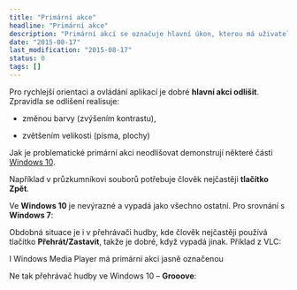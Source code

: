 ```yaml
---
title: "Primární akce"
headline: "Primární akce"
description: "Primární akcí se označuje hlavní úkon, kterou má uživatel na webu či aplikaci vykonat."
date: "2015-08-17"
last_modification: "2015-08-17"
status: 0
tags: []
---
```


Pro rychlejší orientaci a ovládání aplikací je dobré **hlavní akci odlišit**. Zpravidla se odlišení realisuje:

  - změnou barvy (zvýšením kontrastu),

  - zvětšením velikosti (písma, plochy)

Jak je problematické primární akci neodlišovat demonstrují některé části [Windows 10](/windows-10).

Například v průzkumníkovi souborů potřebuje člověk nejčastěji **tlačítko Zpět**.

Ve **Windows 10** je nevýrazné a vypadá jako všechno ostatní. Pro srovnání s **Windows 7**:

Obdobná situace je i v přehrávači hudby, kde člověk nejčastěji používá tlačítko **Přehrát/Zastavit**, takže je dobré, když vypadá jinak. Příklad z VLC:

I Windows Media Player má primární akci jasně označenou

Ne tak přehrávač hudby ve Windows 10 – **Grooove**: